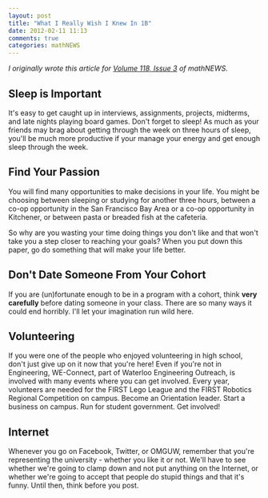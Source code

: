 ```yaml
---
layout: post
title: "What I Really Wish I Knew In 1B"
date: 2012-02-11 11:13
comments: true
categories: mathNEWS
---
```


_I originally wrote this article for
[Volume 118, Issue 3](http://mathnews.uwaterloo.ca/wordpress/?p=1809)
of mathNEWS._

Sleep is Important
------------------

It's easy to get caught up in interviews, assignments, projects,
midterms, and late nights playing board games. Don't forget to sleep!
As much as your friends may brag about getting through the week on
three hours of sleep, you'll be much more productive if your manage
your energy and get enough sleep through the week.

Find Your Passion
-----------------

You will find many opportunities to make decisions in your life. You might
be choosing between sleeping or studying for another three hours, between
a co-op opportunity in the San Francisco Bay Area or a co-op opportunity
in Kitchener, or between pasta or breaded fish at the cafeteria.

So why are you wasting your time doing things you don't like and that 
won't take you a step closer to reaching your goals? When you put down
this paper, go do something that will make your life better.

Don't Date Someone From Your Cohort
-----------------------------------

If you are (un)fortunate enough to be in a program with a cohort, think
**very carefully** before dating someone in your class. There are so many
ways it could end horribly. I'll let your imagination run wild here.

Volunteering
------------

If you were one of the people who enjoyed volunteering in high school,
don't just give up on it now that you're here! Even if you're not in
Engineering, WE-Connect, part of Waterloo Engineering Outreach, is 
involved with many events where you can get involved. Every year,
volunteers are needed for the FIRST Lego League and the FIRST Robotics 
Regional Competition on campus. Become an Orientation leader. Start a
business on campus. Run for student government. Get involved!

Internet
--------

Whenever you go on Facebook, Twitter, or OMGUW, remember that you're
representing the university - whether you like it or not. We'll have to
see whether we're going to clamp down and not put anything on the
Internet, or whether we're going to accept that people do stupid things
and that it's funny. Until then, think before you post.

